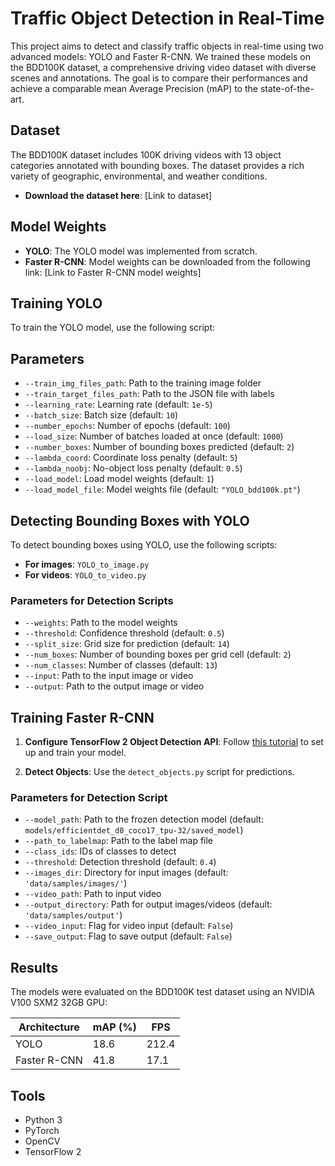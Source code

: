 # Traffic Object Detection in Real-Time

This project aims to detect and classify traffic objects in real-time using two advanced models: YOLO and Faster R-CNN. We trained these models on the BDD100K dataset, a comprehensive driving video dataset with diverse scenes and annotations. The goal is to compare their performances and achieve a comparable mean Average Precision (mAP) to the state-of-the-art.

## Dataset

The BDD100K dataset includes 100K driving videos with 13 object categories annotated with bounding boxes. The dataset provides a rich variety of geographic, environmental, and weather conditions.

- **Download the dataset here**: [Link to dataset]

## Model Weights

- **YOLO**: The YOLO model was implemented from scratch.
- **Faster R-CNN**: Model weights can be downloaded from the following link: [Link to Faster R-CNN model weights]

## Training YOLO

To train the YOLO model, use the following script:

## Parameters

- `--train_img_files_path`: Path to the training image folder
- `--train_target_files_path`: Path to the JSON file with labels
- `--learning_rate`: Learning rate (default: `1e-5`)
- `--batch_size`: Batch size (default: `10`)
- `--number_epochs`: Number of epochs (default: `100`)
- `--load_size`: Number of batches loaded at once (default: `1000`)
- `--number_boxes`: Number of bounding boxes predicted (default: `2`)
- `--lambda_coord`: Coordinate loss penalty (default: `5`)
- `--lambda_noobj`: No-object loss penalty (default: `0.5`)
- `--load_model`: Load model weights (default: `1`)
- `--load_model_file`: Model weights file (default: `"YOLO_bdd100k.pt"`)

## Detecting Bounding Boxes with YOLO

To detect bounding boxes using YOLO, use the following scripts:

- **For images**: `YOLO_to_image.py`
- **For videos**: `YOLO_to_video.py`

### Parameters for Detection Scripts

- `--weights`: Path to the model weights
- `--threshold`: Confidence threshold (default: `0.5`)
- `--split_size`: Grid size for prediction (default: `14`)
- `--num_boxes`: Number of bounding boxes per grid cell (default: `2`)
- `--num_classes`: Number of classes (default: `13`)
- `--input`: Path to the input image or video
- `--output`: Path to the output image or video

## Training Faster R-CNN

1. **Configure TensorFlow 2 Object Detection API**: Follow [this tutorial](https://tensorflow-object-detection-api-tutorial.readthedocs.io/en/latest/) to set up and train your model.

2. **Detect Objects**: Use the `detect_objects.py` script for predictions.

### Parameters for Detection Script

- `--model_path`: Path to the frozen detection model (default: `models/efficientdet_d0_coco17_tpu-32/saved_model`)
- `--path_to_labelmap`: Path to the label map file
- `--class_ids`: IDs of classes to detect
- `--threshold`: Detection threshold (default: `0.4`)
- `--images_dir`: Directory for input images (default: `'data/samples/images/'`)
- `--video_path`: Path to input video
- `--output_directory`: Path for output images/videos (default: `'data/samples/output'`)
- `--video_input`: Flag for video input (default: `False`)
- `--save_output`: Flag to save output (default: `False`)

## Results

The models were evaluated on the BDD100K test dataset using an NVIDIA V100 SXM2 32GB GPU:

| Architecture | mAP (%) | FPS   |
|---------------|---------|-------|
| YOLO          | 18.6    | 212.4 |
| Faster R-CNN  | 41.8    | 17.1  |

## Tools

- Python 3
- PyTorch
- OpenCV
- TensorFlow 2

